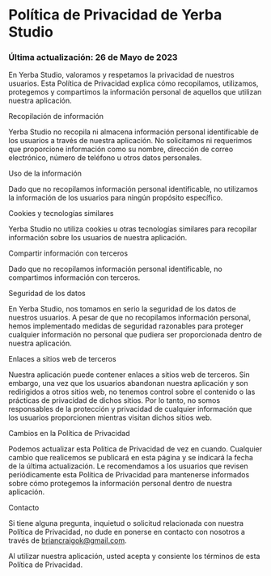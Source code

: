 # Política de Privacidad de Yerba Studio

### Última actualización: 26 de Mayo de 2023  

En Yerba Studio, valoramos y respetamos la privacidad de nuestros usuarios. Esta Política de Privacidad explica cómo recopilamos, utilizamos, protegemos y compartimos la información personal de aquellos que utilizan nuestra aplicación.  

Recopilación de información

Yerba Studio no recopila ni almacena información personal identificable de los usuarios a través de nuestra aplicación. No solicitamos ni requerimos que proporcione información como su nombre, dirección de correo electrónico, número de teléfono u otros datos personales.

Uso de la información

Dado que no recopilamos información personal identificable, no utilizamos la información de los usuarios para ningún propósito específico.

Cookies y tecnologías similares

Yerba Studio no utiliza cookies u otras tecnologías similares para recopilar información sobre los usuarios de nuestra aplicación.

Compartir información con terceros

Dado que no recopilamos información personal identificable, no compartimos información con terceros.

Seguridad de los datos

En Yerba Studio, nos tomamos en serio la seguridad de los datos de nuestros usuarios. A pesar de que no recopilamos información personal, hemos implementado medidas de seguridad razonables para proteger cualquier información no personal que pudiera ser proporcionada dentro de nuestra aplicación.

Enlaces a sitios web de terceros

Nuestra aplicación puede contener enlaces a sitios web de terceros. Sin embargo, una vez que los usuarios abandonan nuestra aplicación y son redirigidos a otros sitios web, no tenemos control sobre el contenido o las prácticas de privacidad de dichos sitios. Por lo tanto, no somos responsables de la protección y privacidad de cualquier información que los usuarios proporcionen mientras visitan dichos sitios web.

Cambios en la Política de Privacidad

Podemos actualizar esta Política de Privacidad de vez en cuando. Cualquier cambio que realicemos se publicará en esta página y se indicará la fecha de la última actualización. Le recomendamos a los usuarios que revisen periódicamente esta Política de Privacidad para mantenerse informados sobre cómo protegemos la información personal dentro de nuestra aplicación.

Contacto

Si tiene alguna pregunta, inquietud o solicitud relacionada con nuestra Política de Privacidad, no dude en ponerse en contacto con nosotros a través de briancraigok@gmail.com.

Al utilizar nuestra aplicación, usted acepta y consiente los términos de esta Política de Privacidad.